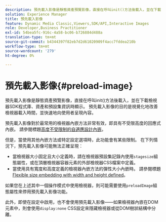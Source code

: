 ```yaml
---
description: 預先載入影像是靜態資產預覽影像，直接在呼叫init()方法後載入，並在下載檢視器SDK程式庫、資產和預設集資訊時顯示。 預先載入影像的目的是視覺化地改善檢視器載入時間，並快速地向使用者呈現內容。
solution: Experience Manager
title: 預先載入影像
feature: Dynamic Media Classic,Viewers,SDK/API,Interactive Images
role: Developer,Business Practitioner
exl-id: 54bea5fc-916c-4a58-bc06-b726884d488a
translation-type: tm+mt
source-git-commit: b4344397f82eb7d2d61020909f4acc7fddea210b
workflow-type: tm+mt
source-wordcount: '279'
ht-degree: 0%

---
```


# 預先載入影像{#preload-image}

預先載入影像是靜態資產預覽影像，直接在呼叫init()方法後載入，並在下載檢視器SDK程式庫、資產和預設集資訊時顯示。 預先載入影像的目的是視覺化地改善檢視器載入時間，並快速地向使用者呈現內容。

預先載入影像對於最常用的檢視器內嵌方法非常有效，即具有不受限高度的回應式內嵌。 請參閱標題[高度不受限制的自適應設計內嵌](../../c-html5-aem-asset-viewers/c-html5-aem-interactive-images/c-html5-aem-interactive-images.md#section-6bb5d3c502544ad18a58eafe12a13435)。

但是，當使用其他內嵌方法或特定設定選項時，此功能會有某些限制。 在下列情況下，預先載入影像可能無法正確呈現：

* 當檢視器大小固定且大小定義時，請在檢視器預設集記錄內使用`stagesize`組態屬性，或在頂層檢視器容器元素的外部檢視器CSS檔案中定義。
* 當使用具有寬度和高度定義的檢視器內嵌方法的彈性大小內嵌時。 請參閱標題[Flexible size embedding with width and height defined](../../c-html5-aem-asset-viewers/c-html5-aem-interactive-images/c-html5-aem-interactive-images.md#section-6bb5d3c502544ad18a58eafe12a13435)。

如果您在上述其中一個操作模式中使用檢視器，則可能需要使用`preloadImage`組態屬性來停用預先載入影像功能。

此外，即使在設定中啟用，也不會使用預先載入影像——如果檢視器內嵌在DOM元素中，則會使用`display:none` CSS設定來隱藏檢視器或從DOM樹狀結構中分離。

